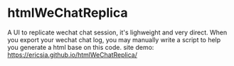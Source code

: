 # htmlWeChatReplica
A UI to replicate wechat chat session, it's lighweight and very direct.
When you export your wechat chat log, you may manually write a script to help you generate a html base on this code.
site demo: https://ericsia.github.io/htmlWeChatReplica/
